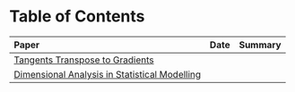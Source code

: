 # Table of Contents

| Paper      | Date | Summary     |
| :---        |    :----:   |          :--- |
| [Tangents Transpose to Gradients](https://arxiv.org/abs/2204.10923)      |        |   |
| [Dimensional Analysis in Statistical Modelling](https://arxiv.org/abs/2002.11259)   |         |       |


